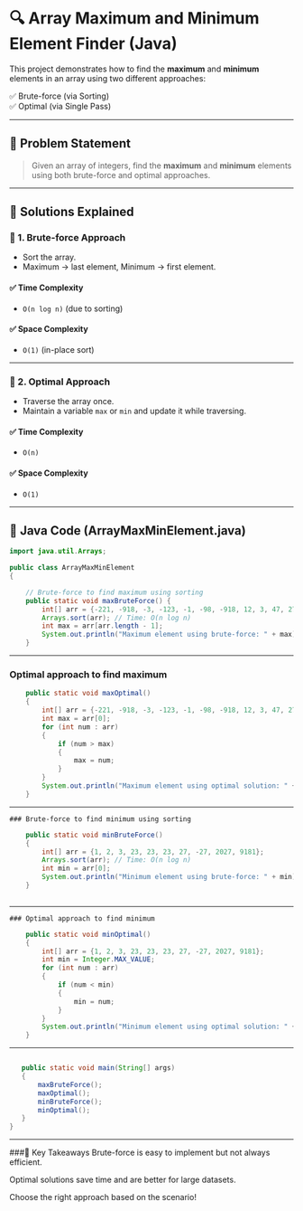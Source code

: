 # 🔍 Array Maximum and Minimum Element Finder (Java)

This project demonstrates how to find the **maximum** and **minimum** elements in an array using two different approaches:

✅ Brute-force (via Sorting)  
✅ Optimal (via Single Pass)

---

## 🧠 Problem Statement

> Given an array of integers, find the **maximum** and **minimum** elements using both brute-force and optimal approaches.

---

## 📌 Solutions Explained

### 🔧 1. Brute-force Approach
- Sort the array.
- Maximum → last element, Minimum → first element.

#### ✅ Time Complexity
- `O(n log n)` (due to sorting)

#### ✅ Space Complexity
- `O(1)` (in-place sort)

---

### 🚀 2. Optimal Approach
- Traverse the array once.
- Maintain a variable `max` or `min` and update it while traversing.

#### ✅ Time Complexity
- `O(n)`

#### ✅ Space Complexity
- `O(1)`

---

## 📄 Java Code (ArrayMaxMinElement.java)

```java
import java.util.Arrays;

public class ArrayMaxMinElement 
{

    // Brute-force to find maximum using sorting
    public static void maxBruteForce() {
        int[] arr = {-221, -918, -3, -123, -1, -98, -918, 12, 3, 47, 27, 37, 87};
        Arrays.sort(arr); // Time: O(n log n)
        int max = arr[arr.length - 1];
        System.out.println("Maximum element using brute-force: " + max);
    }
```
---


### Optimal approach to find maximum
```java
    public static void maxOptimal() 
    {
        int[] arr = {-221, -918, -3, -123, -1, -98, -918, 12, 3, 47, 27, 37, 87};
        int max = arr[0];
        for (int num : arr) 
        {
            if (num > max) 
            {
                max = num;
            }
        }
        System.out.println("Maximum element using optimal solution: " + max);
    }
 ```
---

    ### Brute-force to find minimum using sorting
``` java
    public static void minBruteForce() 
    {
        int[] arr = {1, 2, 3, 23, 23, 23, 27, -27, 2027, 9181};
        Arrays.sort(arr); // Time: O(n log n)
        int min = arr[0];
        System.out.println("Minimum element using brute-force: " + min);
    }
    
```
---

    ### Optimal approach to find minimum
```java
    public static void minOptimal() 
    {
        int[] arr = {1, 2, 3, 23, 23, 23, 27, -27, 2027, 9181};
        int min = Integer.MAX_VALUE;
        for (int num : arr) 
        {
            if (num < min) 
            {
                min = num;
            }
        }
        System.out.println("Minimum element using optimal solution: " + min);
    }
```
---
 ```java

    public static void main(String[] args) 
    {
        maxBruteForce();
        maxOptimal();
        minBruteForce();
        minOptimal();
    }
}
```
---
###🎯 Key Takeaways
Brute-force is easy to implement but not always efficient.

Optimal solutions save time and are better for large datasets.

Choose the right approach based on the scenario!


